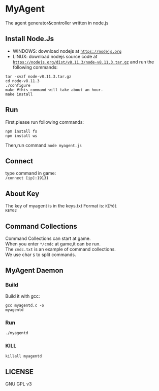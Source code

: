 # MyAgent
The agent generator&amp;controller written in node.js
## Install Node.Js
* WINDOWS: download nodejs at <code>https://nodejs.org</code>
* LINUX: download nodejs source code at <code>https://nodejs.org/dist/v8.11.3/node-v8.11.3.tar.gz</code> and run the following commands:<br/>
<pre><code>tar -xvzf node-v8.11.3.tar.gz
cd node-v8.11.3
./configure
make #this command will take about an hour.
make install</code></pre>
## Run
First,please run following commands:<br/>
<pre><code>npm install fs
npm install ws</code></pre>
Then,run command:<code>node myagent.js</code>
## Connect
type command in game:<br>
<code>/connect [ip]:19131</code>
## About Key
The key of myagent is in the keys.txt
Format is: <code>KEY01 KEY02</code>
## Command Collections
Command Collections can start at game.<br>
When you enter <code>*/cmdc</code> at game,it can be run.<br>
The <code>cmdc.txt</code> is an example of command collections.<br>
We use char <code>$</code> to split commands.
## MyAgent Daemon
### Build
Build it with gcc:<pre><code>gcc myagentd.c -o myagentd</code></pre>
### Run
<pre><code>./myagentd</code></pre>
### KILL
<pre><code>killall myagentd</code></pre>
## LICENSE
GNU GPL v3
